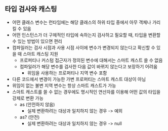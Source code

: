 ## 타입 검사와 캐스팅
- 어떤 클래스 변수는 런타임에는 해당 클래스의 하위 타입 중에서 아무 객체나 가리킬 수 있음
- 어떤 인스턴스가 더 구체적인 타입에 속하는지 검사하고 필요할 때, 타입을 변환할 수 있는 방법이 있으면 편리
- 컴파일러는 검사 시점과 사용 시점 사이에 변수가 변경되지 않는다고 확신할 수 있을 때 스마트 캐스팅 지원
  - 프로퍼티나 커스텀 접근자가 정의된 변수에 대해서는 스마트 캐스트 쓸 수 없음
  - 컴파일러가 해당 변수를 검사한 다음 값이 바뀌지 않는다고 보장하기 어려움
    - 위임을 사용하는 프로퍼티나 지역 변수 포함
- 다른 코드에서 변경이 가능한 가변 프로퍼티는 스마트 캐스트 대상이 아님
- 위임이 없는 불변 지역 변수는 항상 스마트 캐스트가 가능
- 스마트 캐스트를 쓸 수 없는 경우에도 명시적인 연산자를 이용해 어떤 값의 타입을 강제로 변환 가능
  - as (안전하지 않음)
    - 실제 변환하려는 대상과 일치하지 않는 경우 -> 예외
  - as? (안전)
    - 실제 변환하려는 대상과 일치하지 않는 경우 -> null